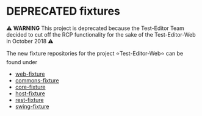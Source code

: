 # DEPRECATED fixtures

:warning: **WARNING** This project is deprecated because the Test-Editor Team decided to cut off the RCP functionality  for the sake of the Test-Editor-Web in October 2018 :warning:

The new fixture repositories for the project :star:Test-Editor-Web:star: can be found under 
* [web-fixture](https://github.com/test-editor/web-fixture)
* [commons-fixture](https://github.com/test-editor/commons-fixture)
* [core-fixture](https://github.com/test-editor/core-fixture)
* [host-fixture](https://github.com/test-editor/host-fixture)
* [rest-fixture](https://github.com/test-editor/rest-fixture)
* [swing-fixture](https://github.com/test-editor/swing-fixture)

